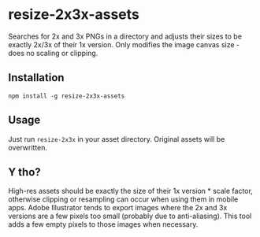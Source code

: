 # resize-2x3x-assets

Searches for 2x and 3x PNGs in a directory and adjusts their sizes to be exactly 2x/3x of their 1x version. Only modifies the image canvas size - does no scaling or clipping.

## Installation

```
npm install -g resize-2x3x-assets
```

## Usage

Just run `resize-2x3x` in your asset directory. Original assets will be overwritten.

## Y tho?

High-res assets should be exactly the size of their 1x version * scale factor, otherwise clipping or resampling can occur when using them in mobile apps. Adobe Illustrator tends to export images where the 2x and 3x versions are a few pixels too small (probably due to anti-aliasing). This tool adds a few empty pixels to those images when necessary.

